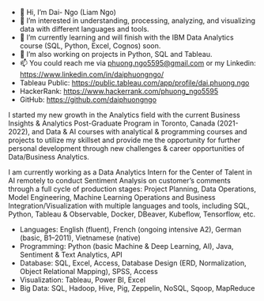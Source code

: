 - 👋 Hi, I’m Dai- Ngo (Liam Ngo)
- 👀 I’m interested in understanding, processing, analyzing, and visualizing data with different languages and tools.
- 🌱 I’m currently learning and will finish with the IBM Data Analytics course (SQL, Python, Excel, Cognos) soon.
- 💞️ I’m also working on projects in Python, SQL and Tableau.
- 📫 You could reach me via phuong.ngo5595@gmail.com or my Linkedin: https://www.linkedin.com/in/daiphuongngo/
- Tableau Public: https://public.tableau.com/app/profile/dai.phuong.ngo
- HackerRank: https://www.hackerrank.com/phuong_ngo5595
- GitHub: https://github.com/daiphuongngo

I started my new growth in the Analytics field with the current Business Insights & Analytics Post-Graduate Program in Toronto, Canada (2021-2022), and Data & AI courses with analytical & programming courses and projects to utilize my skillset and provide me the opportunity for further personal development through new challenges & career opportunities of Data/Business Analytics.

I am currently working as a Data Analytics Intern for the Center of Talent in AI remotely to conduct Sentiment Analysis on customer’s comments through a full cycle of production stages: Project Planning, Data Operations, Model Engineering, Machine Learning Operations and Business Integration/Visualization with multiple languages and tools, including SQL, Python, Tableau & Observable, Docker, DBeaver, Kubeflow, Tensorflow, etc. 

- Languages:	English (fluent), French (ongoing intensive A2), German (basic, B1–2011), Vietnamese (native)
- Programming:	Python (basic Machine & Deep Learning, AI), Java, Sentiment & Text Analytics, API
- Database:	SQL, Excel, Access, Database Design (ERD, Normalization, Object Relational Mapping), SPSS, Access 
- Visualization: Tableau, Power BI, Excel
- Big Data: SQL, Hadoop, Hive, Pig, Zeppelin, NoSQL, Sqoop, MapReduce

